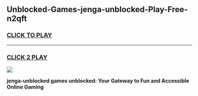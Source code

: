 
## Unblocked-Games-jenga-unblocked-Play-Free-n2qft
<h3>
<a href="https://premium76.site?title=jenga-unblocked&ref=20M">CLICK TO PLAY</a></h3>
<hr>

<h3>
<a href="https://premium76.site?title=jenga-unblocked&ref=20M">CLICK 2 PLAY</a>
  
</h3>

<a href="https://premium76.site?title=jenga-unblocked&ref=19M"><img src="https://clearcache.store/games.png"></a>


**jenga-unblocked games unblocked: Your Gateway to Fun and Accessible Online Gaming**
